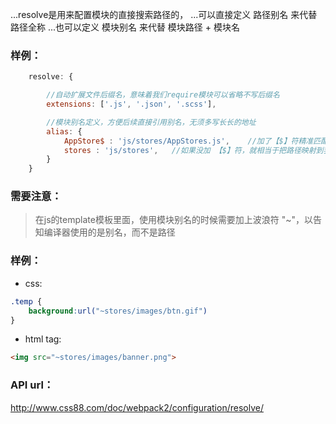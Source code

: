 ...resolve是用来配置模块的直接搜索路径的，
...可以直接定义 路径别名 来代替 路径全称
...也可以定义 模块别名 来代替 模块路径 + 模块名

### 样例：
``` js
    resolve: {

        //自动扩展文件后缀名，意味着我们require模块可以省略不写后缀名
        extensions: ['.js', '.json', '.scss'],

        //模块别名定义，方便后续直接引用别名，无须多写长长的地址
        alias: {
            AppStore$ : 'js/stores/AppStores.js',    //加了【$】符精准匹配之后，可以直接 require('AppStore') 使用
            stores : 'js/stores',   //如果没加 【$】符，就相当于把路径映射到我们 自定义的 变量上，使用的时候 require('stores/AppStore')
        }
    }
```
### 需要注意：

> 在js的template模板里面，使用模块别名的时候需要加上波浪符 "~"，以告知编译器使用的是别名，而不是路径

### 样例：

- css: 
``` css
.temp {
    background:url("~stores/images/btn.gif")
}
```
- html tag: 
``` html
<img src="~stores/images/banner.png">
```

### API url：

http://www.css88.com/doc/webpack2/configuration/resolve/